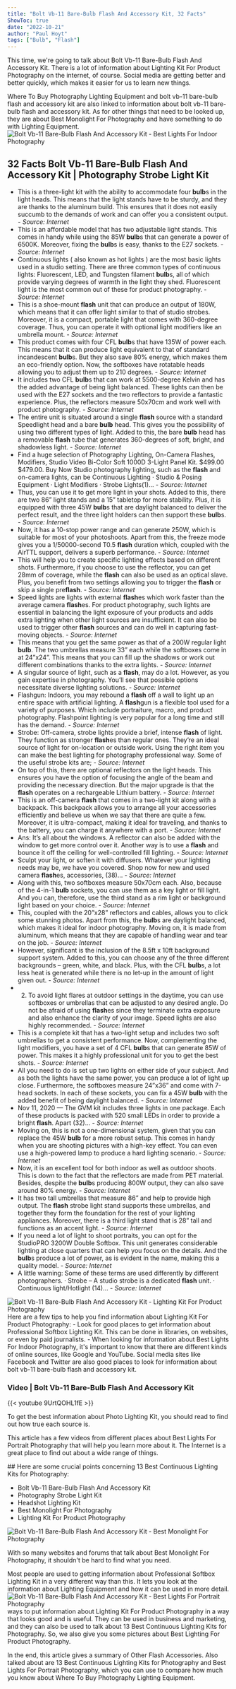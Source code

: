 ```yaml
---
title: "Bolt Vb-11 Bare-Bulb Flash And Accessory Kit, 32 Facts"
ShowToc: true 
date: "2022-10-21"
author: "Paul Hoyt" 
tags: ["Bulb", "Flash"]
---
```


	
This time, we're going to talk about Bolt Vb-11 Bare-Bulb Flash And Accessory Kit. There is a lot of information about Lighting Kit For Product Photography on the internet, of course. Social media are getting better and better quickly, which makes it easier for us to learn new things.

Where To Buy Photography Lighting Equipment and bolt vb-11 bare-bulb flash and accessory kit are also linked to information about bolt vb-11 bare-bulb flash and accessory kit. As for other things that need to be looked up, they are about Best Monolight For Photography and have something to do with Lighting Equipment.
<img loading="lazy" src="https://c5.ugc.bazaarvoice.com/13576/857958/photo.jpg" onerror="this.onerror=null;this.src='https://blogger.googleusercontent.com/img/a/AVvXsEhe7F7TRXHtjiKvHb5vS7DmnxvpHiDyoYyYvm1nHB3Qp2_w3BnM6A2eq4v7FYxCC9bfZt3a9vIMtAYEKUiaDQbHMg-ViyGmRIj39MLp0bGFfgfYw1Dc9q_H-T0wiTm3l0Uq42dETrN9eC8aGJ9_IORZsxST1AcLR7np1koOfcc7tnHa4S8Mwz_xD9d0=s16000';" alt="Bolt Vb-11 Bare-Bulb Flash And Accessory Kit - Best Lights For Indoor Photography" >

## 32 Facts Bolt Vb-11 Bare-Bulb Flash And Accessory Kit | Photography Strobe Light Kit
-   This is a three-light kit with the ability to accommodate four **bulb**s in the light heads. This means that the light stands have to be sturdy, and they are thanks to the aluminum build. This ensures that it does not easily succumb to the demands of work and can offer you a consistent output. - <cite>Source: Internet</cite>
-   This is an affordable model that has two adjustable light stands. This comes in handy while using the 85W **bulb**s that can generate a power of 6500K. Moreover, fixing the **bulb**s is easy, thanks to the E27 sockets. - <cite>Source: Internet</cite>
-   Continuous lights ( also known as hot lights ) are the most basic lights used in a studio setting. There are three common types of continuous lights: Fluorescent, LED, and Tungsten filament **bulb**s, all of which provide varying degrees of warmth in the light they shed. Fluorescent light is the most common out of these for product photography. - <cite>Source: Internet</cite>
-   This is a shoe-mount **flash** unit that can produce an output of 180W, which means that it can offer light similar to that of studio strobes. Moreover, it is a compact, portable light that comes with 360-degree coverage. Thus, you can operate it with optional light modifiers like an umbrella mount. - <cite>Source: Internet</cite>
-   This product comes with four CFL **bulb**s that have 135W of power each. This means that it can produce light equivalent to that of standard incandescent **bulb**s. But they also save 80% energy, which makes them an eco-friendly option. Now, the softboxes have rotatable heads allowing you to adjust them up to 210 degrees. - <cite>Source: Internet</cite>
-   It includes two CFL **bulb**s that can work at 5500-degree Kelvin and has the added advantage of being light balanced. These lights can then be used with the E27 sockets and the two reflectors to provide a fantastic experience. Plus, the reflectors measure 50x70cm and work well with product photography. - <cite>Source: Internet</cite>
-   The entire unit is situated around a single **flash** source with a standard Speedlight head and a bare **bulb** head. This gives you the possibility of using two different types of light. Added to this, the bare **bulb** head has a removable **flash** tube that generates 360-degrees of soft, bright, and shadowless light. - <cite>Source: Internet</cite>
-   Find a huge selection of Photography Lighting, On-Camera Flashes, Modifiers, Studio Video Bi-Color Soft 1000D 3-Light Panel Kit. $499.00 $479.00. Buy Now Studio photography lighting, such as the **flash** and on-camera lights, can be ‎Continuous Lighting · ‎Studio & Posing Equipment · ‎Light Modifiers · ‎Strobe Lights(1)… - <cite>Source: Internet</cite>
-   Thus, you can use it to get more light in your shots. Added to this, there are two 86” light stands and a 15” tabletop for more stability. Plus, it is equipped with three 45W **bulb**s that are daylight balanced to deliver the perfect result, and the three light holders can then support these **bulb**s. - <cite>Source: Internet</cite>
-   Now, it has a 10-stop power range and can generate 250W, which is suitable for most of your photoshoots. Apart from this, the freeze mode gives you a 1/50000-second T0.5 **flash** duration which, coupled with the AirTTL support, delivers a superb performance. - <cite>Source: Internet</cite>
-   This will help you to create specific lighting effects based on different shots. Furthermore, if you choose to use the reflector, you can get 28mm of coverage, while the **flash** can also be used as an optical slave. Plus, you benefit from two settings allowing you to trigger the **flash** or skip a single pre**flash**. - <cite>Source: Internet</cite>
-   Speed lights are lights with external **flash**es which work faster than the average camera **flash**es. For product photography, such lights are essential in balancing the light exposure of your products and adds extra lighting when other light sources are insufficient. It can also be used to trigger other **flash** sources and can do well in capturing fast-moving objects. - <cite>Source: Internet</cite>
-   This means that you get the same power as that of a 200W regular light **bulb**. The two umbrellas measure 33” each while the softboxes come in at 24”x24”. This means that you can fill up the shadows or work out different combinations thanks to the extra lights. - <cite>Source: Internet</cite>
-   A singular source of light, such as a **flash**, may do a lot. However, as you gain expertise in photography. You’ll see that possible options necessitate diverse lighting solutions. - <cite>Source: Internet</cite>
-   Flashgun: Indoors, you may rebound a **flash** off a wall to light up an entire space with artificial lighting. A **flash**gun is a flexible tool used for a variety of purposes. Which include portraiture, macro, and product photography. Flashpoint lighting is very popular for a long time and still has the demand. - <cite>Source: Internet</cite>
-   Strobe: Off-camera, strobe lights provide a brief, intense **flash** of light. They function as stronger **flash**es than regular ones. They’re an ideal source of light for on-location or outside work. Using the right item you can make the best lighting for photography professional way. Some of the useful strobe kits are; - <cite>Source: Internet</cite>
-   On top of this, there are optional reflectors on the light heads. This ensures you have the option of focusing the angle of the beam and providing the necessary direction. But the major upgrade is that the **flash** operates on a rechargeable Lithium battery. - <cite>Source: Internet</cite>
-   This is an off-camera **flash** that comes in a two-light kit along with a backpack. This backpack allows you to arrange all your accessories efficiently and believe us when we say that there are quite a few. Moreover, it is ultra-compact, making it ideal for traveling, and thanks to the battery, you can charge it anywhere with a port. - <cite>Source: Internet</cite>
-   Ans: It’s all about the windows. A reflector can also be added with the window to get more control over it. Another way is to use a **flash** and bounce it off the ceiling for well-controlled fill lighting. - <cite>Source: Internet</cite>
-   Sculpt your light, or soften it with diffusers. Whatever your lighting needs may be, we have you covered. Shop now for new and used camera **flash**es, accessories,​ (38)… - <cite>Source: Internet</cite>
-   Along with this, two softboxes measure 50x70cm each. Also, because of the 4-in-1 **bulb** sockets, you can use them as a key light or fill light. And you can, therefore, use the third stand as a rim light or background light based on your choice. - <cite>Source: Internet</cite>
-   This, coupled with the 20”x28” reflectors and cables, allows you to click some stunning photos. Apart from this, the **bulb**s are daylight balanced, which makes it ideal for indoor photography. Moving on, it is made from aluminum, which means that they are capable of handling wear and tear on the job. - <cite>Source: Internet</cite>
-   However, significant is the inclusion of the 8.5ft x 10ft background support system. Added to this, you can choose any of the three different backgrounds – green, white, and black. Plus, with the CFL **bulb**s, a lot less heat is generated while there is no let-up in the amount of light given out. - <cite>Source: Internet</cite>
-   2. To avoid light flares at outdoor settings in the daytime, you can use softboxes or umbrellas that can be adjusted to any desired angle. Do not be afraid of using **flash**es since they terminate extra exposure and also enhance the clarity of your image. Speed lights are also highly recommended. - <cite>Source: Internet</cite>
-   This is a complete kit that has a two-light setup and includes two soft umbrellas to get a consistent performance. Now, complementing the light modifiers, you have a set of 4 CFL **bulb**s that can generate 85W of power. This makes it a highly professional unit for you to get the best shots. - <cite>Source: Internet</cite>
-   All you need to do is set up two lights on either side of your subject. And as both the lights have the same power, you can produce a lot of light up close. Furthermore, the softboxes measure 24”x36” and come with 7-head sockets. In each of these sockets, you can fix a 45W **bulb** with the added benefit of being daylight balanced. - <cite>Source: Internet</cite>
-   Nov 11, 2020 — The GVM kit includes three lights in one package. Each of these products is packed with 520 small LEDs in order to provide a bright **flash**. Apart (32)… - <cite>Source: Internet</cite>
-   Moving on, this is not a one-dimensional system, given that you can replace the 45W **bulb** for a more robust setup. This comes in handy when you are shooting pictures with a high-key effect. You can even use a high-powered lamp to produce a hard lighting scenario. - <cite>Source: Internet</cite>
-   Now, it is an excellent tool for both indoor as well as outdoor shoots. This is down to the fact that the reflectors are made from PET material. Besides, despite the **bulb**s producing 800W output, they can also save around 80% energy. - <cite>Source: Internet</cite>
-   It has two tall umbrellas that measure 86” and help to provide high output. The **flash** strobe light stand supports these umbrellas, and together they form the foundation for the rest of your lighting appliances. Moreover, there is a third light stand that is 28” tall and functions as an accent light. - <cite>Source: Internet</cite>
-   If you need a lot of light to shoot portraits, you can opt for the StudioPRO 3200W Double Softbox. This unit generates considerable lighting at close quarters that can help you focus on the details. And the **bulb**s produce a lot of power, as is evident in the name, making this a quality model. - <cite>Source: Internet</cite>
-   A little warning: Some of these terms are used differently by different photographers. · Strobe – A studio strobe is a dedicated **flash** unit. · Continuous light/Hotlight (14)… - <cite>Source: Internet</cite>


<img loading="lazy" src="https://i.ebayimg.com/images/g/ou4AAOSwu1VW2bAq/s-l300.jpg" onerror="this.onerror=null;this.src='https://blogger.googleusercontent.com/img/a/AVvXsEhe7F7TRXHtjiKvHb5vS7DmnxvpHiDyoYyYvm1nHB3Qp2_w3BnM6A2eq4v7FYxCC9bfZt3a9vIMtAYEKUiaDQbHMg-ViyGmRIj39MLp0bGFfgfYw1Dc9q_H-T0wiTm3l0Uq42dETrN9eC8aGJ9_IORZsxST1AcLR7np1koOfcc7tnHa4S8Mwz_xD9d0=s16000';" alt="Bolt Vb-11 Bare-Bulb Flash And Accessory Kit - Lighting Kit For Product Photography" >
Here are a few tips to help you find information about Lighting Kit For Product Photography:
- Look for good places to get information about Professional Softbox Lighting Kit. This can be done in libraries, on websites, or even by paid journalists.
- When looking for information about Best Lights For Indoor Photography, it's important to know that there are different kinds of online sources, like Google and YouTube. Social media sites like Facebook and Twitter are also good places to look for information about bolt vb-11 bare-bulb flash and accessory kit.

### Video | Bolt Vb-11 Bare-Bulb Flash And Accessory Kit
{{< youtube 9UrtQOHL1fE >}} 

To get the best information about Photo Lighting Kit, you should read to find out how true each source is.

This article has a few videos from different places about Best Lights For Portrait Photography that will help you learn more about it. The Internet is a great place to find out about a wide range of things.
<script async="async" data-cfasync="false" src="//normallydemandedalter.com/fe63df3c5408708b15d8dc3d9b206b31/invoke.js"></script>
<div id="container-fe63df3c5408708b15d8dc3d9b206b31"></div>
## Here are some crucial points concerning 13 Best Continuous Lighting Kits for Photography:

- Bolt Vb-11 Bare-Bulb Flash And Accessory Kit
- Photography Strobe Light Kit
- Headshot Lighting Kit
- Best Monolight For Photography
- Lighting Kit For Product Photography

 <img loading="lazy" src="https://static.bhphoto.com/images/images345x345/1407839733_1019095.jpg" onerror="this.onerror=null;this.src='https://blogger.googleusercontent.com/img/a/AVvXsEhe7F7TRXHtjiKvHb5vS7DmnxvpHiDyoYyYvm1nHB3Qp2_w3BnM6A2eq4v7FYxCC9bfZt3a9vIMtAYEKUiaDQbHMg-ViyGmRIj39MLp0bGFfgfYw1Dc9q_H-T0wiTm3l0Uq42dETrN9eC8aGJ9_IORZsxST1AcLR7np1koOfcc7tnHa4S8Mwz_xD9d0=s16000';" alt="Bolt Vb-11 Bare-Bulb Flash And Accessory Kit - Best Monolight For Photography" >

With so many websites and forums that talk about Best Monolight For Photography, it shouldn't be hard to find what you need.

Most people are used to getting information about Professional Softbox Lighting Kit in a very different way than this. It lets you look at the information about Lighting Equipment and how it can be used in more detail.
<img loading="lazy" src="https://images-na.ssl-images-amazon.com/images/I/41IV6b4YxPL._AC_.jpg" onerror="this.onerror=null;this.src='https://blogger.googleusercontent.com/img/a/AVvXsEhe7F7TRXHtjiKvHb5vS7DmnxvpHiDyoYyYvm1nHB3Qp2_w3BnM6A2eq4v7FYxCC9bfZt3a9vIMtAYEKUiaDQbHMg-ViyGmRIj39MLp0bGFfgfYw1Dc9q_H-T0wiTm3l0Uq42dETrN9eC8aGJ9_IORZsxST1AcLR7np1koOfcc7tnHa4S8Mwz_xD9d0=s16000';" alt="Bolt Vb-11 Bare-Bulb Flash And Accessory Kit - Best Lights For Portrait Photography" >
ways to put information about Lighting Kit For Product Photography in a way that looks good and is useful. They can be used in business and marketing, and they can also be used to talk about 13 Best Continuous Lighting Kits for Photography. So, we also give you some pictures about Best Lighting For Product Photography.

In the end, this article gives a summary of Other Flash Accessories. Also talked about are 13 Best Continuous Lighting Kits for Photography and Best Lights For Portrait Photography, which you can use to compare how much you know about Where To Buy Photography Lighting Equipment.
	
	

